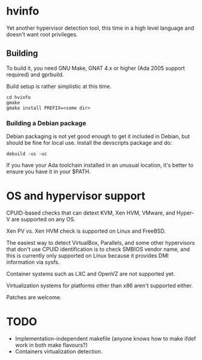 # hvinfo
Yet another hypervisor detection tool, this time in a high level language and
doesn't want root privileges.

## Building

To build it, you need GNU Make, GNAT 4.x or higher (Ada 2005 support required) and gprbuild.

Build setup is rather simplistic at this time.
```
cd hvinfo
gmake
gmake install PREFIX=<some dir>
```

### Building a Debian package

Debian packaging is not yet good enough to get it included in Debian, but should
be fine for local use. Install the devscripts package and do:

```
debuild -us -uc
```

If you have your Ada toolchain installed in an unusual location, it's better to ensure you have it
in your $PATH.

# OS and hypervisor support

CPUID-based checks that can detext KVM, Xen HVM, VMware, and Hyper-V are
supported on any OS.

Xen PV vs. Xen HVM check is supported on Linux and FreeBSD.

The easiest way to detect VirtualBox, Parallels, and some other hypervisors
that don't use CPUID identification is to check SMBIOS vendor name,
and this is currently only supported on Linux because it provides DMI information
via sysfs.

Container systems such as LXC and OpenVZ are not supported yet.

Virtualization systems for platforms other than x86 aren't supported either.

Patches are welcome.

# TODO
* Implementation-independent makefile (anyone knows how to make ifdef work in both make flavours?)
* Containers virtualization detection.

